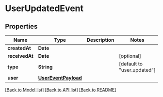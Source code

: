 # UserUpdatedEvent

## Properties
Name | Type | Description | Notes
------------ | ------------- | ------------- | -------------
**createdAt** | **Date** |  | 
**receivedAt** | **Date** |  | [optional] 
**type** | **String** |  | [default to "user.updated"]
**user** | [**UserEventPayload**](UserEventPayload.md) |  | 

[[Back to Model list]](../README.md#documentation-for-models) [[Back to API list]](../README.md#documentation-for-api-endpoints) [[Back to README]](../README.md)


